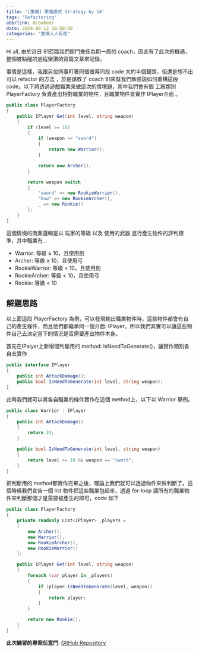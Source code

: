 ```yaml
---
title: '[重構] 策略模式 Strategy by C#'
tags: 'Refactoring'
abbrlink: 8cba6edc
date: 2024-08-12 10:50:50
categories: "重構人人有責"
---
```

Hi all, 由於近日 91蒞臨我們部門擔任為期一周的 coach，因此有了此次的機遇，整個被點醒的過程蠻讚的寫篇文章來記錄。

<!--more-->
事情是這樣，我跟另位同事盯著同個螢幕同段 code 大約半個鐘頭，但還是想不出可以 refactor 的方法 ，於是請教了 coach 91來幫我們解惑該如何重構這段 code。以下將透過遊戲職業來做這次的情境題，其中我們會有個 工廠類別 PlayerFactory 負責產出相對職業的物件，且職業物件皆實作 IPlayer介面 。

```csharp
public class PlayerFactory
{
    public IPlayer Get(int level, string weapon)
    {
        if (level >= 10)
        {
            if (weapon == "sword")
            {
                return new Warrior();
            }

            return new Archer();
        }

        return weapon switch
        {
            "sword" => new RookieWarrior(),
            "bow" => new RookieArcher(),
            _ => new Rookie()
        };
    }
}
```

這個情境的商業邏輯是以 玩家的等級 以及 使用的武器 進行產生物件的評判標準，其中職業有…
- Warrior: 等級 ≥ 10，且使用劍
- Archer: 等級 ≥ 10，且使用弓
- RookieWarrior: 等級 < 10，且使用劍
- RookieArcher: 等級 < 10，且使用弓
- Rookie: 等級 < 10

## 解題思路
以上面這段 PlayerFactory 為例，可以發現輸出職業物件時，這些物件都會有自己的產生條件，而且他們都繼承同一個介面: IPlayer。所以我們其實可以讓這些物件自己去決定當下的情況是否需要產出物件本身。

首先在IPalyer上新增個判斷用的 method: IsNeedToGenerate()，讓實作類別各自去實作
```csharp
public interface IPlayer
{
    public int AttackDamage();
    public bool IsNeedToGenerate(int level, string weapon);
}
```
此時我們就可以將各自職業的條件實作在這個 method上，以下以 Warrior 舉例。
```csharp
public class Warrior : IPlayer
{
    public int AttackDamage()
    {
        return 24;
    }

    public bool IsNeedToGenerate(int level, string weapon)
    {
        return level >= 10 && weapon == "sword";
    }
}
```

把判斷用的 method都實作完畢之後，理論上我們就可以透過物件來做判斷了。這個時候我們宣告一個 list 物件把這些職業包起來，透過 for-loop 讓所有的職業物件來判斷那個才是需要被產生的即可，code 如下

```csharp
public class PlayerFactory
{
    private readonly List<IPlayer> _players =
    [
        new Archer(),
        new Warrior(),
        new RookieArcher(),
        new RookieWarrior()
    ];

    public IPlayer Get(int level, string weapon)
    {
        foreach (var player in _players)
        {
            if (player.IsNeedToGenerate(level, weapon))
            {
                return player;
            }
        }

        return new Rookie();
    }
}
```
**此次練習的專案任意門**: [GitHub Repository](https://github.com/CodeMachine0121/Stragetory-Refactoring)
